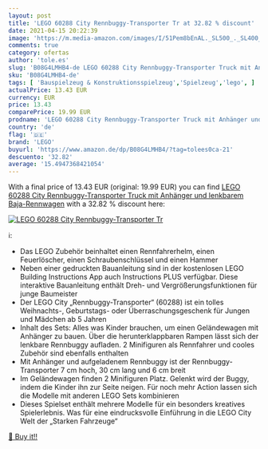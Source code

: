 ```yaml
---
layout: post
title: 'LEGO 60288 City Rennbuggy-Transporter Tr at 32.82 % discount'
date: 2021-04-15 20:22:39
image: 'https://m.media-amazon.com/images/I/51Pem8bEnAL._SL500_._SL400_.jpg'
comments: true
category: ofertas
author: 'tole.es'
slug: 'B08G4LMHB4-de LEGO 60288 City Rennbuggy-Transporter Truck mit Anhänger...'
sku: 'B08G4LMHB4-de'
tags: [ 'Bauspielzeug & Konstruktionsspielzeug','Spielzeug','lego', ]
actualPrice: 13.43 EUR
currency: EUR
price: 13.43
comparePrice: 19.99 EUR
prodname: 'LEGO 60288 City Rennbuggy-Transporter Truck mit Anhänger und lenkbarem Baja-Rennwagen'
country: 'de'
flag: '🇩🇪'
brand: 'LEGO'
buyurl: 'https://www.amazon.de/dp/B08G4LMHB4/?tag=tolees0ca-21'
descuento: '32.82'
average: '15.4947368421054'
---
```


With a final price of 13.43 EUR (original: 19.99 EUR) you can find [LEGO 60288 City Rennbuggy-Transporter Truck mit Anhänger und lenkbarem Baja-Rennwagen](https://www.amazon.de/dp/B08G4LMHB4/?tag=tolees0ca-21) with a  32.82 % discount here:

[![LEGO 60288 City Rennbuggy-Transporter Tr](https://m.media-amazon.com/images/I/51Pem8bEnAL._SL500_._SL400_.jpg)](https://www.amazon.de/dp/B08G4LMHB4/?tag=tolees0ca-21)

ℹ️:

- Das LEGO Zubehör beinhaltet einen Rennfahrerhelm, einen Feuerlöscher, einen Schraubenschlüssel und einen Hammer
- Neben einer gedruckten Bauanleitung sind in der kostenlosen LEGO Building Instructions App auch Instructions PLUS verfügbar. Diese interaktive Bauanleitung enthält Dreh- und Vergrößerungsfunktionen für junge Baumeister
- Der LEGO City „Rennbuggy-Transporter“ (60288) ist ein tolles Weihnachts-, Geburtstags- oder Überraschungsgeschenk für Jungen und Mädchen ab 5 Jahren
- Inhalt des Sets: Alles was Kinder brauchen, um einen Geländewagen mit Anhänger zu bauen. Über die herunterklappbaren Rampen lässt sich der lenkbare Rennbuggy aufladen. 2 Minifiguren als Rennfahrer und cooles Zubehör sind ebenfalls enthalten
- Mit Anhänger und aufgeladenem Rennbuggy ist der Rennbuggy-Transporter 7 cm hoch, 30 cm lang und 6 cm breit
- Im Geländewagen finden 2 Minifiguren Platz. Gelenkt wird der Buggy, indem die Kinder ihn zur Seite neigen. Für noch mehr Action lassen sich die Modelle mit anderen LEGO Sets kombinieren
- Dieses Spielset enthält mehrere Modelle für ein besonders kreatives Spielerlebnis. Was für eine eindrucksvolle Einführung in die LEGO City Welt der „Starken Fahrzeuge“

[🛒 Buy it!!](https://www.amazon.de/dp/B08G4LMHB4/?tag=tolees0ca-21)
